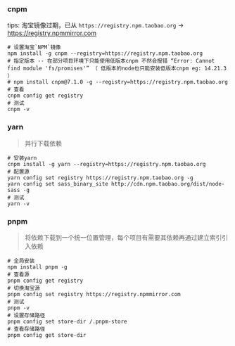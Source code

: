 ### cnpm

tips: 淘宝镜像过期，已从 `https://registry.npm.taobao.org` -> https://registry.npmmirror.com

```shell
# 设置淘宝`NPM`镜像
npm install -g cnpm --registry=https://registry.npm.taobao.org
# 指定版本 -- 在部分项目环境下只能使用低版本cnpm 不然会报错 “Error: Cannot find module 'fs/promises'” （ 低版本的node也只能安装低版本cnpm eg: 14.21.3 ）
# npm install cnpm@7.1.0 -g --registry=https://registry.npm.taobao.org
# 查看
cnpm config get registry
# 测试
cnpm -v
```

### yarn

> 并行下载依赖

```shell
# 安装yarn
cnpm install -g yarn --registry=https://registry.npm.taobao.org
# 配置源
yarn config set registry https://registry.npm.taobao.org -g
yarn config set sass_binary_site http://cdn.npm.taobao.org/dist/node-sass -g
# 测试
yarn -v
```

### pnpm

> 将依赖下载到一个统一位置管理，每个项目有需要其依赖再通过建立索引引入依赖

```shell
# 全局安装
npm install pnpm -g
# 查看源
pnpm config get registry 
# 切换淘宝源
pnpm config set registry https://registry.npmmirror.com
# 测试
pnpm -v
# 设置存储路径
pnpm config set store-dir /.pnpm-store
# 查看存储路径
pnpm config get store-dir
```
